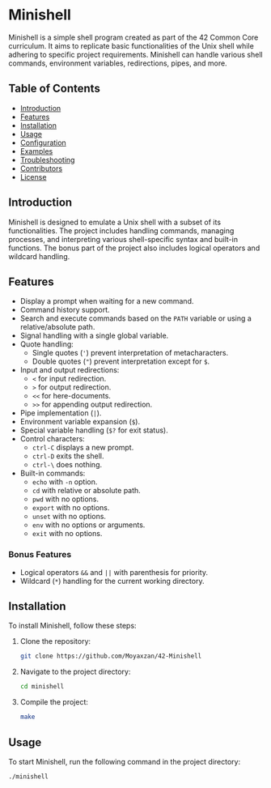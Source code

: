 # Minishell

Minishell is a simple shell program created as part of the 42 Common Core curriculum. It aims to replicate basic functionalities of the Unix shell while adhering to specific project requirements. Minishell can handle various shell commands, environment variables, redirections, pipes, and more.

## Table of Contents
- [Introduction](#introduction)
- [Features](#features)
- [Installation](#installation)
- [Usage](#usage)
- [Configuration](#configuration)
- [Examples](#examples)
- [Troubleshooting](#troubleshooting)
- [Contributors](#contributors)
- [License](#license)

## Introduction

Minishell is designed to emulate a Unix shell with a subset of its functionalities. The project includes handling commands, managing processes, and interpreting various shell-specific syntax and built-in functions. The bonus part of the project also includes logical operators and wildcard handling.

## Features

- Display a prompt when waiting for a new command.
- Command history support.
- Search and execute commands based on the `PATH` variable or using a relative/absolute path.
- Signal handling with a single global variable.
- Quote handling:
  - Single quotes (`'`) prevent interpretation of metacharacters.
  - Double quotes (`"`) prevent interpretation except for `$`.
- Input and output redirections:
  - `<` for input redirection.
  - `>` for output redirection.
  - `<<` for here-documents.
  - `>>` for appending output redirection.
- Pipe implementation (`|`).
- Environment variable expansion (`$`).
- Special variable handling (`$?` for exit status).
- Control characters:
  - `ctrl-C` displays a new prompt.
  - `ctrl-D` exits the shell.
  - `ctrl-\` does nothing.
- Built-in commands:
  - `echo` with `-n` option.
  - `cd` with relative or absolute path.
  - `pwd` with no options.
  - `export` with no options.
  - `unset` with no options.
  - `env` with no options or arguments.
  - `exit` with no options.

### Bonus Features

- Logical operators `&&` and `||` with parenthesis for priority.
- Wildcard (`*`) handling for the current working directory.

## Installation

To install Minishell, follow these steps:

1. Clone the repository:
    ```sh
    git clone https://github.com/Moyaxzan/42-Minishell
    ```

2. Navigate to the project directory:
    ```sh
    cd minishell
    ```

3. Compile the project:
    ```sh
    make
    ```

## Usage

To start Minishell, run the following command in the project directory:
```sh
./minishell
